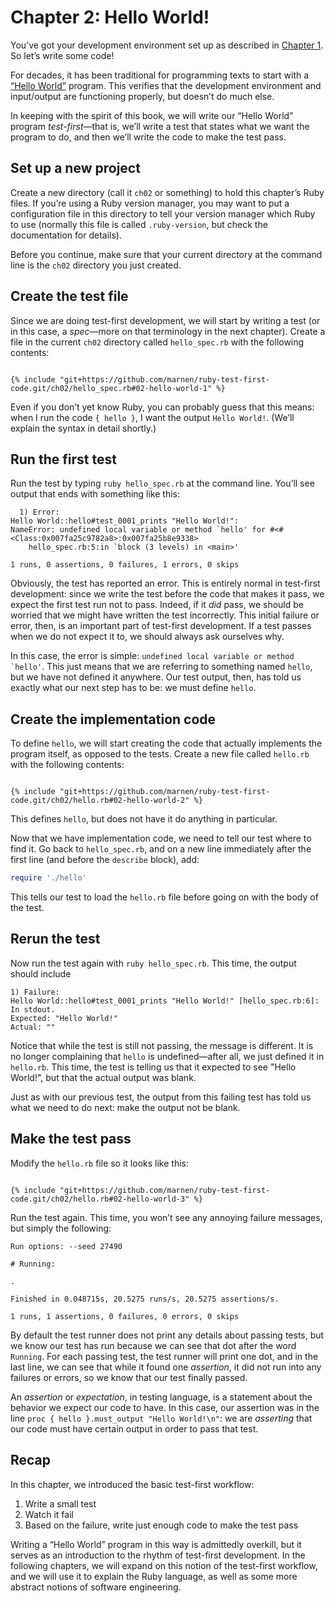 # Chapter 2: Hello World!

You’ve got your development environment set up as described in [Chapter 1](01_getting_started.md). So let’s write some code!

For decades, it has been traditional for programming texts to start with a [“Hello World”](https://en.wikipedia.org/wiki/%22Hello,_World!%22_program) program. This verifies that the development environment and input/output are functioning properly, but doesn’t do much else.

In keeping with the spirit of this book, we will write our “Hello World” program _test-first_—that is, we’ll write a test that states what we want the program to do, and then we’ll write the code to make the test pass.

## Set up a new project

Create a new directory (call it `ch02` or something) to hold this chapter’s Ruby files. If you’re using a Ruby version manager, you may want to put a configuration file in this directory to tell your version manager which Ruby to use (normally this file is called `.ruby-version`, but check the documentation for details).

Before you continue, make sure that your current directory at the command line is the `ch02` directory you just created.

## Create the test file

Since we are doing test-first development, we will start by writing a test (or in this case, a _spec_—more on that terminology in the next chapter). Create a file in the current `ch02` directory called `hello_spec.rb` with the following contents:

<pre><code class='lang-ruby'>
{% include "git+https://github.com/marnen/ruby-test-first-code.git/ch02/hello_spec.rb#02-hello-world-1" %}
</code></pre>

Even if you don’t yet know Ruby, you can probably guess that this means: when I run the code `{ hello }`, I want the output `Hello World!`. (We’ll explain the syntax in detail shortly.)

## Run the first test

Run the test by typing `ruby hello_spec.rb` at the command line. You’ll see output that ends with something like this:

```
  1) Error:
Hello World::hello#test_0001_prints "Hello World!":
NameError: undefined local variable or method `hello' for #<#<Class:0x007fa25c9782a8>:0x007fa25b8e9338>
    hello_spec.rb:5:in `block (3 levels) in <main>'

1 runs, 0 assertions, 0 failures, 1 errors, 0 skips
```

Obviously, the test has reported an error. This is entirely normal in test-first development: since we write the test before the code that makes it pass, we expect the first test run not to pass. Indeed, if it _did_ pass, we should be worried that we might have written the test incorrectly. This initial failure or error, then, is an important part of test-first development. If a test passes when we do not expect it to, we should always ask ourselves why.

In this case, the error is simple: ```undefined local variable or method `hello'```. This just means that we are referring to something named `hello`, but we have not defined it anywhere. Our test output, then, has told us exactly what our next step has to be: we must define `hello`.

## Create the implementation code

To define `hello`, we will start creating the code that actually implements the program itself, as opposed to the tests. Create a new file called `hello.rb` with the following contents:

<pre><code class='lang-ruby'>
{% include "git+https://github.com/marnen/ruby-test-first-code.git/ch02/hello.rb#02-hello-world-2" %}
</code></pre>

This defines `hello`, but does not have it do anything in particular.

Now that we have implementation code, we need to tell our test where to find it. Go back to `hello_spec.rb`, and on a new line immediately after the first line (and before the `describe` block), add:
```ruby
require './hello'
```

This tells our test to load the `hello.rb` file before going on with the body of the test.

## Rerun the test

Now run the test again with `ruby hello_spec.rb`. This time, the output should include
```
1) Failure:
Hello World::hello#test_0001_prints "Hello World!" [hello_spec.rb:6]:
In stdout.
Expected: "Hello World!"
Actual: ""
```

Notice that while the test is still not passing, the message is different. It is no longer complaining that `hello` is undefined—after all, we just defined it in `hello.rb`. This time, the test is telling us that it expected to see "Hello World!", but that the actual output was blank.

Just as with our previous test, the output from this failing test has told us what we need to do next: make the output not be blank.

## Make the test pass

Modify the `hello.rb` file so it looks like this:

<pre><code class='lang-ruby'>
{% include "git+https://github.com/marnen/ruby-test-first-code.git/ch02/hello.rb#02-hello-world-3" %}
</code></pre>

Run the test again. This time, you won’t see any annoying failure messages, but simply the following:

```
Run options: --seed 27490

# Running:

.

Finished in 0.048715s, 20.5275 runs/s, 20.5275 assertions/s.

1 runs, 1 assertions, 0 failures, 0 errors, 0 skips
```

By default the test runner does not print any details about passing tests, but we know our test has run because we can see that dot after the word `Running`. For each passing test, the test runner will print one dot, and in the last line, we can see that while it found one _assertion_, it did not run into any failures or errors, so we know that our test finally passed.

An _assertion_ or _expectation_, in testing language, is a statement about the behavior we expect our code to have. In this case, our assertion was in the line `proc { hello }.must_output "Hello World!\n"`: we are _asserting_ that our code must have certain output in order to pass that test.

## Recap

In this chapter, we introduced the basic test-first workflow:
1. Write a small test
2. Watch it fail
3. Based on the failure, write just enough code to make the test pass

Writing a “Hello World” program in this way is admittedly overkill, but it serves as an introduction to the rhythm of test-first development. In the following chapters, we will expand on this notion of the test-first workflow, and we will use it to explain the Ruby language, as well as some more abstract notions of software engineering.
